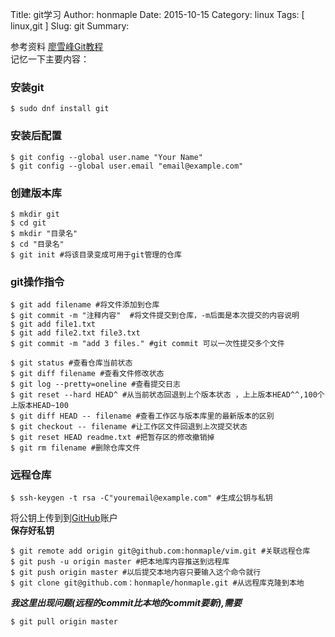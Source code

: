 Title: git学习 
Author: honmaple 
Date: 2015-10-15
Category: linux
Tags: [ linux,git ]
Slug: git
Summary:  

参考资料
[廖雪峰Git教程](http://www.liaoxuefeng.com/wiki/0013739516305929606dd18361248578c67b8067c8c017b000)  
记忆一下主要内容：
### 安装git  
```
$ sudo dnf install git
```

### 安装后配置
```
$ git config --global user.name "Your Name"
$ git config --global user.email "email@example.com"
```

### 创建版本库
```
$ mkdir git
$ cd git
$ mkdir "目录名"
$ cd "目录名"
$ git init #将该目录变成可用于git管理的仓库
```

### git操作指令
```
$ git add filename #将文件添加到仓库
$ git commit -m "注释内容"  #将文件提交到仓库，-m后面是本次提交的内容说明
$ git add file1.txt
$ git add file2.txt file3.txt
$ git commit -m "add 3 files." #git commit 可以一次性提交多个文件

$ git status #查看仓库当前状态
$ git diff filename #查看文件修改状态
$ git log --pretty=oneline #查看提交日志
$ git reset --hard HEAD^ #从当前状态回退到上个版本状态 ，上上版本HEAD^^,100个上版本HEAD~100
$ git diff HEAD -- filename #查看工作区与版本库里的最新版本的区别
$ git checkout -- filename #让工作区文件回退到上次提交状态
$ git reset HEAD readme.txt #把暂存区的修改撤销掉
$ git rm filename #删除仓库文件
```

### 远程仓库
```
$ ssh-keygen -t rsa -C"youremail@example.com" #生成公钥与私钥
```
将公钥上传到到[GitHub](https://github/com)账户  
**保存好私钥**

```
$ git remote add origin git@github.com:honmaple/vim.git #关联远程仓库
$ git push -u origin master #把本地库内容推送到远程库
$ git push origin master #以后提交本地内容只要输入这个命令就行
$ git clone git@github.com：honmaple/honmaple.git #从远程库克隆到本地
```
***我这里出现问题(远程的commit比本地的commit要新),需要***
```
$ git pull origin master
```






